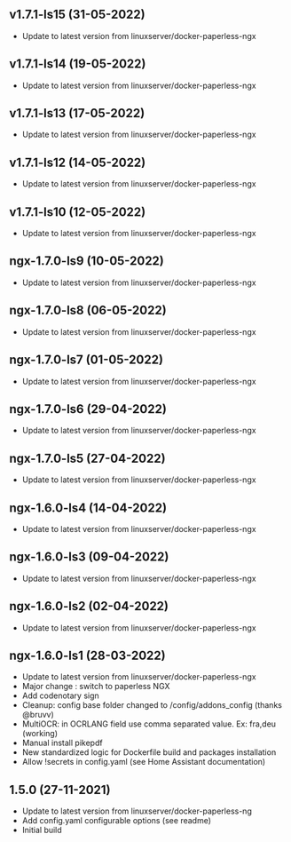 
## v1.7.1-ls15 (31-05-2022)
- Update to latest version from linuxserver/docker-paperless-ngx

## v1.7.1-ls14 (19-05-2022)
- Update to latest version from linuxserver/docker-paperless-ngx

## v1.7.1-ls13 (17-05-2022)
- Update to latest version from linuxserver/docker-paperless-ngx

## v1.7.1-ls12 (14-05-2022)
- Update to latest version from linuxserver/docker-paperless-ngx

## v1.7.1-ls10 (12-05-2022)
- Update to latest version from linuxserver/docker-paperless-ngx

## ngx-1.7.0-ls9 (10-05-2022)
- Update to latest version from linuxserver/docker-paperless-ngx

## ngx-1.7.0-ls8 (06-05-2022)
- Update to latest version from linuxserver/docker-paperless-ngx

## ngx-1.7.0-ls7 (01-05-2022)
- Update to latest version from linuxserver/docker-paperless-ngx

## ngx-1.7.0-ls6 (29-04-2022)
- Update to latest version from linuxserver/docker-paperless-ngx

## ngx-1.7.0-ls5 (27-04-2022)
- Update to latest version from linuxserver/docker-paperless-ngx

## ngx-1.6.0-ls4 (14-04-2022)
- Update to latest version from linuxserver/docker-paperless-ngx

## ngx-1.6.0-ls3 (09-04-2022)
- Update to latest version from linuxserver/docker-paperless-ngx

## ngx-1.6.0-ls2 (02-04-2022)
- Update to latest version from linuxserver/docker-paperless-ngx

## ngx-1.6.0-ls1 (28-03-2022)
- Update to latest version from linuxserver/docker-paperless-ngx
- Major change : switch to paperless NGX
- Add codenotary sign
- Cleanup: config base folder changed to /config/addons_config (thanks @bruvv)
- MultiOCR: in OCRLANG field use comma separated value. Ex: fra,deu (working)
- Manual install pikepdf
- New standardized logic for Dockerfile build and packages installation
- Allow !secrets in config.yaml (see Home Assistant documentation)

## 1.5.0 (27-11-2021)

- Update to latest version from linuxserver/docker-paperless-ng
- Add config.yaml configurable options (see readme)
- Initial build
